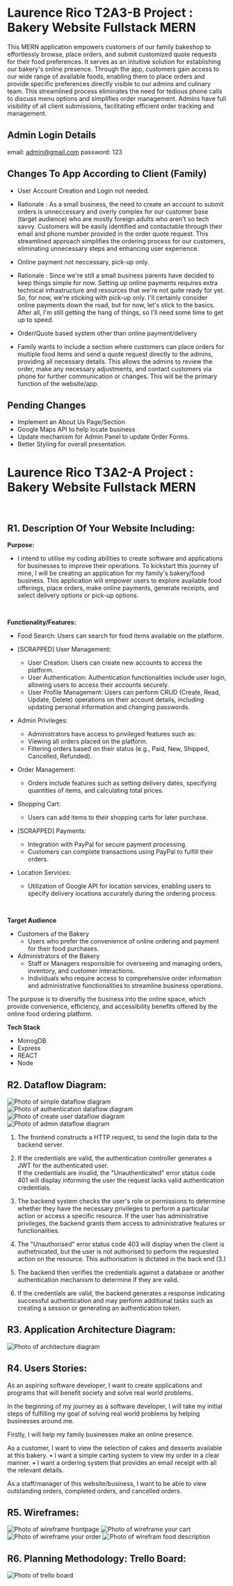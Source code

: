 # Laurence Rico T2A3-B Project : Bakery Website Fullstack MERN
This MERN application empowers customers of our family bakeshop to effortlessly browse, place orders, and submit customized quote requests for their food preferences. It serves as an intuitive solution for establishing our bakery's online presence. Through the app, customers gain access to our wide range of available foods, enabling them to place orders and provide specific preferences directly visible to our admins and culinary team. This streamlined process eliminates the need for tedious phone calls to discuss menu options and simplifies order management. Admins have full visibility of all client submissions, facilitating efficient order tracking and management.

## Admin Login Details

email: admin@gmail.com
password: 123

## Changes To App According to Client (Family)
* User Account Creation and Login not needed.
* Rationale : As a small business, the need to create an account to submit orders is unneccessary and overly complex for our customer base (target audience) who are mostly foreign adults who aren't so tech savvy. Customers will be easily identified and contactable through their email and phone number provided in the order quote request. This streamlined approach simplifies the ordering process for our customers, eliminating unnecessary steps and enhancing user experience.

* Online payment not neccessary, pick-up only.
* Rationale : Since we're still a small business parents have decided to keep things simple for now. Setting up online payments requires extra technical infrastructure and resources that we're not quite ready for yet. So, for now, we're sticking with pick-up only. I'll certainly consider online payments down the road, but for now, let's stick to the basics. After all, I'm still getting the hang of things, so I'll need some time to get up to speed.

* Order/Quote based system other than online payment/delivery
* Family wants to include a section where customers can place orders for multiple food items and send a quote request directly to the admins, providing all necessary details. This allows the admins to review the order, make any necessary adjustments, and contact customers via phone for further communication or changes. This will be the primary function of the website/app.


## Pending Changes 
* Implement an About Us Page/Section
* Google Maps API to help locate business
* Update mechanism for Admin Panel to update Order Forms.
* Better Styling for overall presentation.


# Laurence Rico T3A2-A Project : Bakery Website Fullstack MERN

<br> 

## __R1. Description Of Your Website Including__:
__Purpose:__ 
* I intend to utilise my coding abilities to create software and applications for businesses to improve their operations. To kickstart this journey of mine, I will be creating an application for my family's bakery/food business. This application will empower users to explore available food offerings, place orders, make online payments, generate receipts, and select delivery options or pick-up options. 

<br>

__Functionality/Features:__

* Food Search: Users can search for food items available on the platform.

* [SCRAPPED] User Management:

    -   User Creation: Users can create new accounts to access the platform.
    -   User Authentication: Authentication functionalities include user login, allowing users to access their accounts securely.
    - User Profile Management: Users can perform CRUD (Create, Read, Update, Delete) operations on their account details, including updating personal information and changing passwords.
* Admin Privileges:

    -   Administrators have access to privileged features such as:
    -   Viewing all orders placed on the platform.
    -   Filtering orders based on their status (e.g., Paid, New, Shipped, Cancelled, Refunded).

* Order Management:

    - Orders include features such as setting delivery dates, specifying quantities of items, and calculating total prices.

* Shopping Cart:

    - Users can add items to their shopping carts for later purchase.
* [SCRAPPED] Payments:

    - Integration with PayPal for secure payment processing.
    - Customers can complete transactions using PayPal to fulfill their orders.
* Location Services:

    - Utilization of Google API for location services, enabling users to specify delivery locations accurately during the ordering process.

<br>

__Target Audience__

* Customers of the Bakery
    - Users who prefer the convenience of online ordering and payment for their food purchases.
* Administrators of the Bakery
    - Staff or Managers responsible for overseeing and managing orders, inventory, and customer interactions.
    - Individuals who require access to comprehensive order information and administrative functionalities to streamline business operations. 
   
The purpose is to diversifiy the business into the online space, which provide convenience, efficiency, and accessibility benefits offered by the online food ordering platform.  

__Tech Stack__

* MonogDB
* Express
* REACT
* Node

## __R2. Dataflow Diagram:__

![Photo of simple dataflow diagram](docs/dataflow%20diagram%20simple.png)
![Photo of authentication dataflow diagram](docs/auth%20controller%20dataflow.png)
![Photo of create user dataflow diagram](docs/create%20user%20controller%20dataflow.png)
![Photo of admin dataflow diagram](docs/admin%20crud%20controller%20dataflow.png)
1. The frontend constructs a HTTP request, to send the login data to the backend server.

2. If the credentials are valid, the authentication controller generates a JWT for the authenticated user. <br>
If the credentials are invalid, the "Unauthenticated" error status code 401 will display informing the user the request lacks valid authentication credentials. 

3.  The backend system checks the user's role or permissions to determine whether they have the necessary privileges to perform a particular action or access a specific resource. If the user has administrative privileges, the backend grants them access to administrative features or functionalities.

4. The "Unauthorised" error status code 403 will display when the client is authetnicated, but the user is not authorised to perform the requested action on the resource. This authorisation is dictated in the back end (3.)

5. The backend then verifies the credentials against a database or another authentication mechanism to determine if they are valid.

6. If the credentials are valid, the backend generates a response indicating successful authentication and may perform additional tasks such as creating a session or generating an authentication token.

## __R3. Application Architecture Diagram:__

![Photo of architecture diagram](docs/application%20architecture%20diagram.png)

## __R4. Users Stories:__

As an aspiring software developer, I want to create applications and programs that will benefit society and solve real world problems. 

In the beginning of my journey as a software developer, I will take my initial steps of fulfilling my goal of solving real world problems by helping businesses around me. 

Firstly, I will help my family businesses make an online presence. 

As a customer, I want to view the selection of cakes and desserts available at this bakery. 
    • I want a simple carting system to view my order in a clear manner. 
    • I want a ordering system that provides an email receipt with all the relevant details. 


As a staff/manager of this website/business, I want to be able to view outstanding orders, completed orders, and cancelled orders. 

## __R5. Wireframes:__

![Photo of wireframe frontpage](docs/wireframe%20frontpage.png)
![Photo of wireframe your cart](docs/wireframe%20your%20cart.png)
![Photo of wireframe your order](docs/wireframe%20your%20order.png)
![Photo of wirefram food description](docs/wireframe%20food%20description.png)

## __R6. Planning Methodology: Trello Board:__

![Photo of trello board](docs/trello%20board.png)